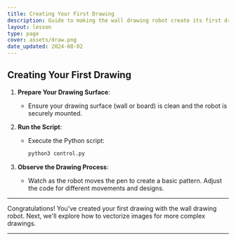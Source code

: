 ```yaml
---
title: Creating Your First Drawing
description: Guide to making the wall drawing robot create its first drawing.
layout: lesson
type: page
cover: assets/draw.png
date_updated: 2024-08-02
---
```


## Creating Your First Drawing

1. **Prepare Your Drawing Surface**:
   - Ensure your drawing surface (wall or board) is clean and the robot is securely mounted.

1. **Run the Script**:
   - Execute the Python script:

     ```sh
     python3 control.py
     ```

1. **Observe the Drawing Process**:
   - Watch as the robot moves the pen to create a basic pattern. Adjust the code for different movements and designs.

---

Congratulations! You've created your first drawing with the wall drawing robot. Next, we'll explore how to vectorize images for more complex drawings.

---
